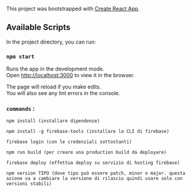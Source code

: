This project was bootstrapped with [Create React App](https://github.com/facebook/create-react-app).

## Available Scripts

In the project directory, you can run:

### `npm start`

Runs the app in the development mode.<br>
Open [http://localhost:3000](http://localhost:3000) to view it in the browser.

The page will reload if you make edits.<br>
You will also see any lint errors in the console.


### `commands` :

	npm install (installare dipendenze)

	npm install -g firebase-tools (installare la CLI di firebase)

	firebase login (con le credenziali sottostanti)

	npm run build (per creare una production build da deployare)

	firebase deploy (effettua deploy su servizio di hosting firebase)

	npm version TIPO (dove tipo può essere patch, minor o major. questa azione va a cambiare la versione di rilascio quindi usare solo con versioni stabili)





			
			

